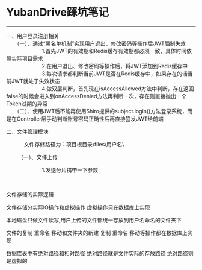 # YubanDrive踩坑笔记

-----------------------

一、用户登录注册相关  
&ensp;&ensp;&ensp;（一）、通过“黑名单机制”实现用户退出、修改密码等操作后JWT强制失效  
                        1.首先JWT的有效期和Redis缓存有效期都必须一致，具体时间依照实际项目需求  
                        2.在用户退出、修改密码等操作后，将JWT添加到Redis缓存中   
                        3.每次请求都判断当前JWT是否在Redis缓存中，如果存在的话当前JWT就处于失效状态   
                        4.做双层判断，首先现在isAccessAllowed方法中判断，存在返回false的时候会进入到onAccessDenied方法再判断一次，存在则直接抛出一个Token过期的异常   
&ensp;&ensp;&ensp;（二）、使用JWT后不能再使用Shiro提供的subject.login()方法登录系统，而是在Controller层手动判断账号密码正确性后再直接签发JWT给前端   

二、文件管理模块

            文件存储路径为：项目根目录\files\用户名\

        （一）、文件上传

                        1.发送分片携带一下参数

                                



文件存储的实际逻辑

文件存储分实际IO操作和虚拟操作 虚拟操作只在数据库上实现

本地磁盘只做文件读写,用户上传的文件都统一存放到用户名命名的文件夹下

文件的复制 重命名 移动和文件夹的新建 复制 重命名 移动等操作都在数据库上实现

数据库表中有绝对路径和相对路径  绝对路径就是文件实际的存放路径 绝对路径则是虚拟的
